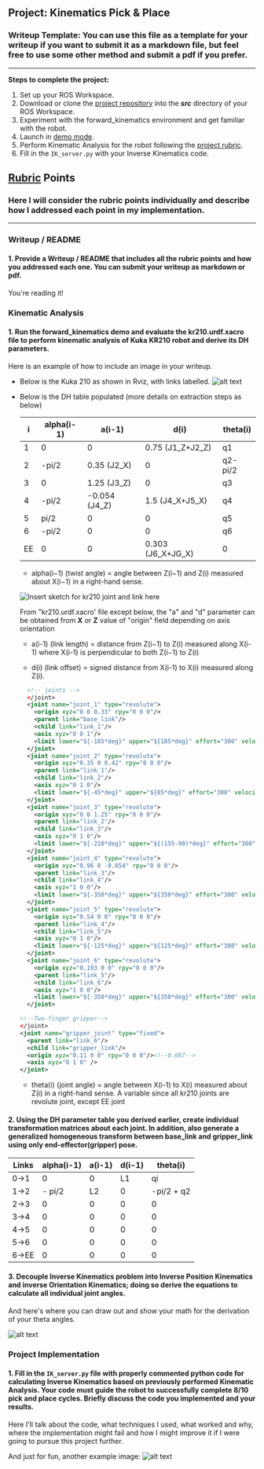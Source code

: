 ## Project: Kinematics Pick & Place
### Writeup Template: You can use this file as a template for your writeup if you want to submit it as a markdown file, but feel free to use some other method and submit a pdf if you prefer.

---


**Steps to complete the project:**  


1. Set up your ROS Workspace.
2. Download or clone the [project repository](https://github.com/udacity/RoboND-Kinematics-Project) into the ***src*** directory of your ROS Workspace.  
3. Experiment with the forward_kinematics environment and get familiar with the robot.
4. Launch in [demo mode](https://classroom.udacity.com/nanodegrees/nd209/parts/7b2fd2d7-e181-401e-977a-6158c77bf816/modules/8855de3f-2897-46c3-a805-628b5ecf045b/lessons/91d017b1-4493-4522-ad52-04a74a01094c/concepts/ae64bb91-e8c4-44c9-adbe-798e8f688193).
5. Perform Kinematic Analysis for the robot following the [project rubric](https://review.udacity.com/#!/rubrics/972/view).
6. Fill in the `IK_server.py` with your Inverse Kinematics code.


[//]: # (Image References)

[image1]: ./misc_images/misc1.png
[image2]: ./misc_images/misc3.png
[image3]: ./misc_images/misc2.png
[forward_kinematics.rviz]: ./misc_images/forward_kinematics.rviz.jpg
[DH_diagram]: ./misc_images/DH_diagram2.png

## [Rubric](https://review.udacity.com/#!/rubrics/972/view) Points
### Here I will consider the rubric points individually and describe how I addressed each point in my implementation.  

---
### Writeup / README

#### 1. Provide a Writeup / README that includes all the rubric points and how you addressed each one.  You can submit your writeup as markdown or pdf.  

You're reading it!

### Kinematic Analysis
#### 1. Run the forward_kinematics demo and evaluate the kr210.urdf.xacro file to perform kinematic analysis of Kuka KR210 robot and derive its DH parameters.

Here is an example of how to include an image in your writeup.

- Below is the Kuka 210 as shown in Rviz, with links labelled.
![alt text][forward_kinematics.rviz]

- Below is the DH table populated (more details on extraction steps as below)

  i  | alpha(i-1) | a(i-1)        | d(i)              | theta(i)
  ---| ---        | ---           | ---               | ---
  1  | 0          | 0             | 0.75 (J1_Z+J2_Z)  | q1
  2  | -pi/2      | 0.35 (J2_X)   | 0                 | q2-pi/2
  3  | 0          | 1.25 (J3_Z)   | 0                 | q3
  4  | -pi/2      | -0.054 (J4_Z) | 1.5 (J4_X+J5_X)   | q4
  5  | pi/2       | 0             | 0                 | q5
  6  | -pi/2      | 0             | 0                 | q6
  EE | 0          | 0             | 0.303 (J6_X+JG_X) | 0

  - alpha(i−1) (twist angle) = angle between Z(i−1) and Z(i) measured about X(i−1) in a right-hand sense.

  ![Insert sketch for kr210 joint and link here][DH_diagram]

  From "kr210.urdf.xacro' file except below, the "a" and "d" parameter can be obtained from **X** or **Z** value of "origin" field depending on axis orientation

  - a(i-1) (link length) = distance from Z(i−1) to Z(i) measured along X(i-1) where X(i-1) is perpendicular to both Z(i−1) to Z(i)

  - d(i) (link offset) = signed distance from X(i-1) to X(i) measured along Z(i).

  ```xml
    <!-- joints -->
    </joint>
    <joint name="joint_1" type="revolute">
      <origin xyz="0 0 0.33" rpy="0 0 0"/>
      <parent link="base_link"/>
      <child link="link_1"/>
      <axis xyz="0 0 1"/>
      <limit lower="${-185*deg}" upper="${185*deg}" effort="300" velocity="${123*deg}"/>
    </joint>
    <joint name="joint_2" type="revolute">
      <origin xyz="0.35 0 0.42" rpy="0 0 0"/>
      <parent link="link_1"/>
      <child link="link_2"/>
      <axis xyz="0 1 0"/>
      <limit lower="${-45*deg}" upper="${85*deg}" effort="300" velocity="${115*deg}"/>
    </joint>
    <joint name="joint_3" type="revolute">
      <origin xyz="0 0 1.25" rpy="0 0 0"/>
      <parent link="link_2"/>
      <child link="link_3"/>
      <axis xyz="0 1 0"/>
      <limit lower="${-210*deg}" upper="${(155-90)*deg}" effort="300" velocity="${112*deg}"/>
    </joint>
    <joint name="joint_4" type="revolute">
      <origin xyz="0.96 0 -0.054" rpy="0 0 0"/>
      <parent link="link_3"/>
      <child link="link_4"/>
      <axis xyz="1 0 0"/>
      <limit lower="${-350*deg}" upper="${350*deg}" effort="300" velocity="${179*deg}"/>
    </joint>
    <joint name="joint_5" type="revolute">
      <origin xyz="0.54 0 0" rpy="0 0 0"/>
      <parent link="link_4"/>
      <child link="link_5"/>
      <axis xyz="0 1 0"/>
      <limit lower="${-125*deg}" upper="${125*deg}" effort="300" velocity="${172*deg}"/>
    </joint>
    <joint name="joint_6" type="revolute">
      <origin xyz="0.193 0 0" rpy="0 0 0"/>
      <parent link="link_5"/>
      <child link="link_6"/>
      <axis xyz="1 0 0"/>
      <limit lower="${-350*deg}" upper="${350*deg}" effort="300" velocity="${219*deg}"/>
    </joint>

  <!--Two-finger gripper-->
  </joint>
  <joint name="gripper_joint" type="fixed">
    <parent link="link_6"/>
    <child link="gripper_link"/>
    <origin xyz="0.11 0 0" rpy="0 0 0"/><!--0.087-->
    <axis xyz="0 1 0" />
  </joint>
  ```

  - theta(i) (joint angle) = angle between X(i-1) to X(i) measured about Z(i) in a right-hand sense. A variable since all kr210 joints are revolute joint, except EE joint

#### 2. Using the DH parameter table you derived earlier, create individual transformation matrices about each joint. In addition, also generate a generalized homogeneous transform between base_link and gripper_link using only end-effector(gripper) pose.

Links | alpha(i-1) | a(i-1) | d(i-1) | theta(i)
--- | --- | --- | --- | ---
0->1 | 0 | 0 | L1 | qi
1->2 | - pi/2 | L2 | 0 | -pi/2 + q2
2->3 | 0 | 0 | 0 | 0
3->4 |  0 | 0 | 0 | 0
4->5 | 0 | 0 | 0 | 0
5->6 | 0 | 0 | 0 | 0
6->EE | 0 | 0 | 0 | 0


#### 3. Decouple Inverse Kinematics problem into Inverse Position Kinematics and inverse Orientation Kinematics; doing so derive the equations to calculate all individual joint angles.

And here's where you can draw out and show your math for the derivation of your theta angles.

![alt text][image2]

### Project Implementation

#### 1. Fill in the `IK_server.py` file with properly commented python code for calculating Inverse Kinematics based on previously performed Kinematic Analysis. Your code must guide the robot to successfully complete 8/10 pick and place cycles. Briefly discuss the code you implemented and your results.


Here I'll talk about the code, what techniques I used, what worked and why, where the implementation might fail and how I might improve it if I were going to pursue this project further.  


And just for fun, another example image:
![alt text][image3]
